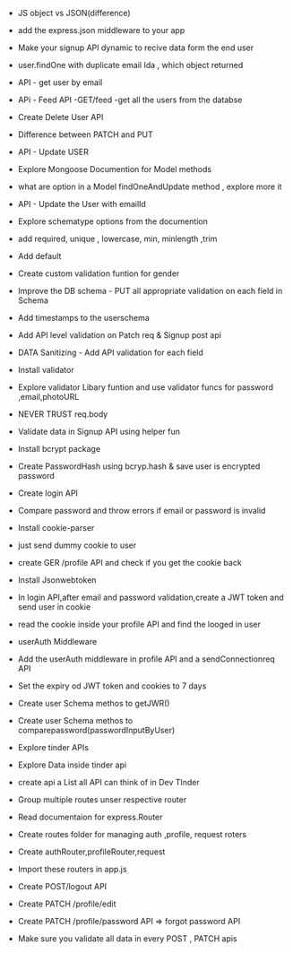 
- JS object vs JSON(difference)
- add the express.json middleware to your app 
- Make your signup API dynamic to recive data form the end user
- user.findOne with duplicate email Ida , which  object  returned 
- API - get user by email
- APi - Feed API -GET/feed -get all the users from the databse 
- Create Delete User API   
- Difference between PATCH and PUT
- API - Update USER  
- Explore Mongoose Documention for Model methods 
- what are option in a Model findOneAndUpdate method , explore more it 
- API - Update the User  with emailId 


- Explore schematype options from the documention
- add required, unique , lowercase, min, minlength ,trim
- Add default
- Create custom validation funtion for gender
- Improve the DB schema - PUT all appropriate validation on each field in Schema
- Add timestamps to the userschema
- Add API level validation on Patch req & Signup post api
- DATA Sanitizing - Add API validation for each field 
- Install validator
- Explore validator Libary funtion and use validator funcs for password ,email,photoURL
- NEVER TRUST req.body

- Validate data in Signup API using helper fun
- Install bcrypt package
- Create PasswordHash using bcryp.hash & save user is  encrypted password 
- Create login API
- Compare password and throw errors if email or password is invalid 


- Install cookie-parser
- just send dummy cookie to user
- create GER /profile API and check if you get the cookie back
- Install Jsonwebtoken
- In login API,after email and password validation,create a JWT token and send user in  cookie
- read the cookie inside your profile API and find the looged in user
- userAuth Middleware
- Add the userAuth middleware in profile API and a sendConnectionreq API
- Set the expiry od JWT token and cookies to 7 days 
- Create user Schema methos  to getJWR()
- Create user Schema methos  to comparepassword(passwordInputByUser)

- Explore tinder APIs
- Explore Data inside tinder api
- create api a List all API can think of in Dev TInder
- Group multiple routes unser respective router 
- Read documentaion for express.Router
- Create routes folder for managing auth ,profile, request roters
- Create authRouter,profileRouter,request
- Import these routers in app.js 
- Create POST/logout API
- Create PATCH /profile/edit
- Create PATCH  /profile/password API => forgot password API
- Make sure you validate all data in every POST , PATCH apis